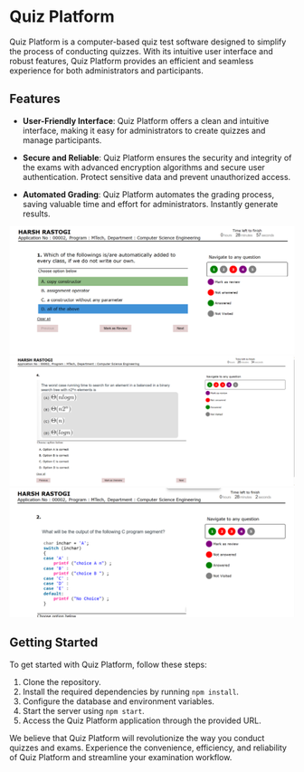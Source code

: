 # Quiz Platform

Quiz Platform is a computer-based quiz test software designed to simplify the process of conducting quizzes. With its intuitive user interface and robust features, Quiz Platform provides an efficient and seamless experience for both administrators and participants.

## Features

- **User-Friendly Interface**: Quiz Platform offers a clean and intuitive interface, making it easy for administrators to create quizzes and manage participants.

- **Secure and Reliable**: Quiz Platform ensures the security and integrity of the exams with advanced encryption algorithms and secure user authentication. Protect sensitive data and prevent unauthorized access.

- **Automated Grading**: Quiz Platform automates the grading process, saving valuable time and effort for administrators. Instantly generate results.

![ScreenShot of Platform](/images/1st.png)
![ScreenShot of Platform](/images/2nd.png)
![ScreenShot of Platform](/images/3rd.png)

## Getting Started

To get started with Quiz Platform, follow these steps:

1. Clone the repository.
2. Install the required dependencies by running `npm install`.
3. Configure the database and environment variables.
4. Start the server using `npm start`.
5. Access the Quiz Platform application through the provided URL.

We believe that Quiz Platform will revolutionize the way you conduct quizzes and exams. Experience the convenience, efficiency, and reliability of Quiz Platform and streamline your examination workflow.
